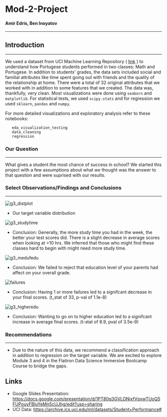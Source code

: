 # Mod-2-Project

#### Amir Edris, Ben Inoyatov
---

## Introduction
---
We used a dataset from UCI Machine Learning Repository ( [link](https://archive.ics.uci.edu/ml/datasets/Student+Performance#) ) to understand how Portugese students performed in two classes: Math and Portugese. In addition to students' grades, the data sets included social and familial attributes like time spent going out with friends and the quality of the relationship at home. There were a total of 32 original attributes that we worked with in addition to some features that we created. The data was, thankfully, very clean. 
Most visualizations were done using ``` seaborn ``` and ``` matplotlib ```. For statistical tests, we used ``` scipy.stats ``` and for regression we used ``` sklearn ```, ``` pandas ``` and ``` numpy ```.

For more detailed visualizations and exploratory analysis refer to these notebooks:
```
   eda_visualization_testing
   data_cleaning
   regression
```

### Our Question 
---
What gives a student the most chance of success in school? We started this project with a few assumptions about what *we* thought was the answer to that question and were suprised with our results. 

###  Select Observations/Findings and Conclusions
---
![g3_distplot](https://user-images.githubusercontent.com/44031998/93031539-a0b37a00-f5f9-11ea-82f5-30e32783a261.png)
- Our target variable distribution

![g3_studytime](https://user-images.githubusercontent.com/44031998/93031557-cd679180-f5f9-11ea-8acd-46db0b2a5bdb.png)
- Conclusion: Generally, the more study time you had in the week, the better your test scores did. There is a slight decrease in average scores when looking at >10 hrs. We inferred that those   who might find these classes hard to begin with might need more study time. 

![g3_medufedu](https://user-images.githubusercontent.com/44031998/93031600-220b0c80-f5fa-11ea-8682-4aadcfb3051d.png)
- Conclusion: We failed to reject that education level of your parents had affect on your overall grade. 

![failures](https://user-images.githubusercontent.com/44031998/93032541-29351900-f600-11ea-864f-3c3f20d7acd6.png)
- Conclusion: Having 1 or more failures led to a signifcant decrease in your final scores. (t_stat of 33, p-val of 1.1e-8)

![g3_higheredu](https://user-images.githubusercontent.com/44031998/93031665-a9f11680-f5fa-11ea-9265-6c2e959ec00f.png)
- Conclusion: Wanting to go on to higher education led to a signifcant increase in average final scores. (t-stat of 8.9, pval of 3.5e-9)

###  Recommendations 
---
- Due to the nature of this data, we recommend a classification approach in addition to regression on the target variable. We are excited to explore Module 3 and 4 in the Flatiron Data Science Immersive Bootcamp Course to bridge the gaps. 
## Links 
- Google Slides Presentation: https://docs.google.com/presentation/d/1PT80q3GVLONjxfVpxwTUoQ5FUPouyFBluYeMn5cUJhg/edit?usp=sharing
- UCI Data: https://archive.ics.uci.edu/ml/datasets/Student+Performance#